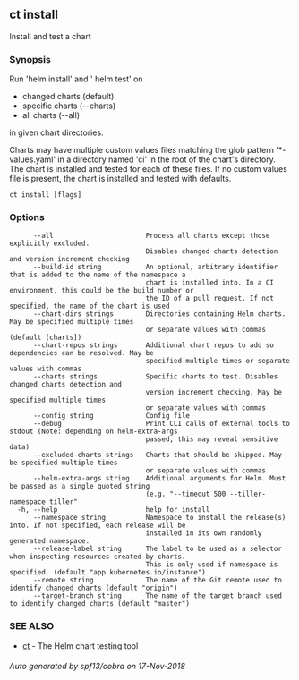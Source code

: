 ## ct install

Install and test a chart

### Synopsis

Run 'helm install' and ' helm test' on

* changed charts (default)
* specific charts (--charts)
* all charts (--all)

in given chart directories.

Charts may have multiple custom values files matching the glob pattern
'*-values.yaml' in a directory named 'ci' in the root of the chart's
directory. The chart is installed and tested for each of these files.
If no custom values file is present, the chart is installed and
tested with defaults.

```
ct install [flags]
```

### Options

```
      --all                       Process all charts except those explicitly excluded.
                                  Disables changed charts detection and version increment checking
      --build-id string           An optional, arbitrary identifier that is added to the name of the namespace a
                                  chart is installed into. In a CI environment, this could be the build number or
                                  the ID of a pull request. If not specified, the name of the chart is used
      --chart-dirs strings        Directories containing Helm charts. May be specified multiple times
                                  or separate values with commas (default [charts])
      --chart-repos strings       Additional chart repos to add so dependencies can be resolved. May be
                                  specified multiple times or separate values with commas
      --charts strings            Specific charts to test. Disables changed charts detection and
                                  version increment checking. May be specified multiple times
                                  or separate values with commas
      --config string             Config file
      --debug                     Print CLI calls of external tools to stdout (Note: depending on helm-extra-args
                                  passed, this may reveal sensitive data)
      --excluded-charts strings   Charts that should be skipped. May be specified multiple times
                                  or separate values with commas
      --helm-extra-args string    Additional arguments for Helm. Must be passed as a single quoted string
                                  (e.g. "--timeout 500 --tiller-namespace tiller"
  -h, --help                      help for install
      --namespace string          Namespace to install the release(s) into. If not specified, each release will be
                                  installed in its own randomly generated namespace.
      --release-label string      The label to be used as a selector when inspecting resources created by charts.
                                  This is only used if namespace is specified. (default "app.kubernetes.io/instance")
      --remote string             The name of the Git remote used to identify changed charts (default "origin")
      --target-branch string      The name of the target branch used to identify changed charts (default "master")
```

### SEE ALSO

* [ct](ct.md)	 - The Helm chart testing tool

###### Auto generated by spf13/cobra on 17-Nov-2018
